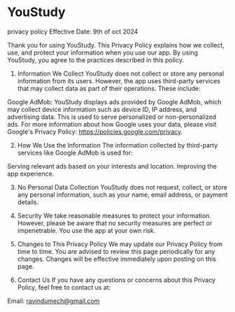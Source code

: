 # YouStudy
privacy policy
Effective Date: 9th of oct 2024

Thank you for using YouStudy. This Privacy Policy explains how we collect, use, and protect your information when you use our app. By using YouStudy, you agree to the practices described in this policy.

1. Information We Collect
YouStudy does not collect or store any personal information from its users. However, the app uses third-party services that may collect data as part of their operations. These include:

Google AdMob: YouStudy displays ads provided by Google AdMob, which may collect device information such as device ID, IP address, and advertising data. This is used to serve personalized or non-personalized ads. For more information about how Google uses your data, please visit Google's Privacy Policy: https://policies.google.com/privacy.

2. How We Use the Information
The information collected by third-party services like Google AdMob is used for:

Serving relevant ads based on your interests and location.
Improving the app experience.

3. No Personal Data Collection
YouStudy does not request, collect, or store any personal information, such as your name, email address, or payment details.

4. Security
We take reasonable measures to protect your information. However, please be aware that no security measures are perfect or impenetrable. You use the app at your own risk.

5. Changes to This Privacy Policy
We may update our Privacy Policy from time to time. You are advised to review this page periodically for any changes. Changes will be effective immediately upon posting on this page.

6. Contact Us
If you have any questions or concerns about this Privacy Policy, feel free to contact us at:

Email: ravindumech@gmail.com
